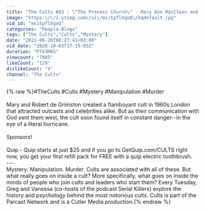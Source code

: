 ```yaml
---
title: "The Cults #83 : \"The Process Church\" - Mary Ann MacClean and Robert de Grimston"
image: "https:\/\/i.ytimg.com\/vi\/msitpTlXqvQ\/hqdefault.jpg"
vid_id: "msitpTlXqvQ"
categories: "People-Blogs"
tags: ["The Cults","Cults","Mystery"]
date: "2021-06-26T08:27:41+03:00"
vid_date: "2020-10-03T17:15:03Z"
duration: "PT43M6S"
viewcount: "7905"
likeCount: "129"
dislikeCount: "4"
channel: "The Cults"
---
```

{% raw %}#TheCults #Cults #Mystery #Manipulation #Murder<br /><br />Mary and Robert de Grimston created a flamboyant cult in 1960s London that attracted outcasts and celebrities alike. But as their communication with God sent them west, the cult soon found itself in constant danger--in the eye of a literal hurricane.<br /><br />Sponsors!<br /><br />Quip - Quip starts at just $25 and if you go to GetQuip.com/CULTS right now, you get your first refill pack for FREE with a quip electric toothbrush.<br />---<br />Mystery. Manipulation. Murder. Cults are associated with all of these. But what really goes on inside a cult? More specifically, what goes on inside the minds of people who join cults and leaders who start them? Every Tuesday, Greg and Vanessa (co-hosts of the podcast Serial Killers) explore the history and psychology behind the most notorious cults. Cults is part of the Parcast Network and is a Cutler Media production.{% endraw %}

